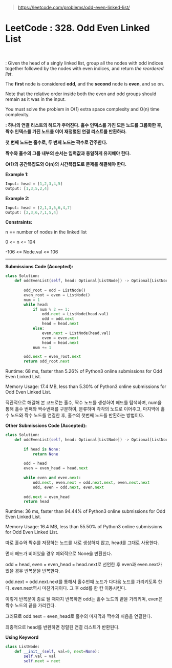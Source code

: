 > https://leetcode.com/problems/odd-even-linked-list/



# LeetCode : 328. Odd Even Linked List﻿

﻿

: Given the head of a singly linked list, group all the nodes with odd indices together followed by the nodes with even indices, and return *the reordered list*.

The **first** node is considered **odd**, and the **second** node is **even**, and so on.

Note that the relative order inside both the even and odd groups should remain as it was in the input.

You must solve the problem in O(1) extra space complexity and O(n) time complexity.

**: 하나의 연결 리스트의 헤드가 주어진다. 홀수 인덱스를 가진 모든 노드를 그룹화한 후, 짝수 인덱스를 가진 노드를 이어 재정렬된 연결 리스트를 반환하라.**

**첫 번째 노드는 홀수로, 두 번째 노드는 짝수로 간주한다.**

**짝수와 홀수의 그룹 내부의 순서는 입력값과 동일하게 유지해야 한다.**

**O(1)의 공간복잡도와 O(n)의 시간복잡도로 문제를 해결해야 한다.**



**Example 1:**

```python
Input: head = [1,2,3,4,5]
Output: [1,3,5,2,4]
```

**Example 2:**

```python
Input: head = [2,1,3,5,6,4,7]
Output: [2,3,6,7,1,5,4]
```



**Constraints:**

n == number of nodes in the linked list

0 <= n <= 104

-106 <= Node.val <= 106

---



**Submissions Code (Accepted):**

```python
class Solution:
    def oddEvenList(self, head: Optional[ListNode]) -> Optional[ListNode]:
        
        odd_root = odd = ListNode()
        even_root = even = ListNode()
        num = 1
        while head:
            if num % 2 == 1:
                odd.next = ListNode(head.val)
                odd = odd.next
                head = head.next
            else:
                even.next = ListNode(head.val)
                even = even.next
                head = head.next
            num += 1

        odd.next = even_root.next
        return odd_root.next
```

Runtime: 68 ms, faster than 5.26% of Python3 online submissions for Odd Even Linked List.

Memory Usage: 17.4 MB, less than 5.30% of Python3 online submissions for Odd Even Linked List.



직관적으로 해결해 본 코드로는 홀수, 짝수 노드를 생성하여 헤드를 탐색하며, num을 통해 홀수 번째와 짝수번째를 구분하여, 분류하며 각각의 노드로 이어주고, 마지막에 홀수 노드와 짝수 노드를 연결한 후, 홀수의 첫번째 노드를 반환하는 방법이다.



**Other Submissions Code (Accepted):**

```python
class Solution:
    def oddEvenList(self, head: Optional[ListNode]) -> Optional[ListNode]:
        
        if head is None:
            return None
        
        odd = head
        even = even_head = head.next
        
        while even and even.next:
            odd.next, even.next = odd.next.next, even.next.next
            odd, even = odd.next, even.next
            
        odd.next = even_head
        return head
```

Runtime: 36 ms, faster than 94.44% of Python3 online submissions for Odd Even Linked List.

Memory Usage: 16.4 MB, less than 55.50% of Python3 online submissions for Odd Even Linked List.



따로 홀수와 짝수를 저장하는 노드를 새로 생성하지 않고, head를 그대로 사용한다.

먼저 헤드가 비어있을 경우 예외적으로 None을 반환한다.

odd = head, even = even_head = head.next로 선언한 후 even과 even.next가 있을 경우 반복문을 반복한다.

odd.next = odd.next.next를 통해서 홀수번째 노드가 다다음 노드를 가리키도록 한다. even.next역시 마찬가지이다. 그 후 odd를 한 칸 이동시킨다.

이렇게 반복문이 종료 될 때까지 반복하면 odd는 홀수 노드의 끝을 가리키며, even은 짝수 노드의 끝을 가리킨다.

그러므로 odd.next = even_head로 홀수의 마지막과 짝수의 처음을 연결한다.

최종적으로 head를 반환하면 정렬된 연결 리스트가 반환된다.



**Using Keyword**

```python
class ListNode:
	def __init__(self, val=0, next=None):
		self.val = val
		self.next = next
```







﻿